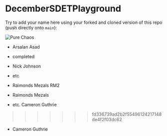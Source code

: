 # DecemberSDETPlayground

Try to add your name here using your forked and cloned version of this repo (push directly onto `main`):




![Pure Chaos](https://imgur.com/TxHp9NU.png)



- Arsalan Asad
- completed

- Nick Johnson

- etc
- Raimonds Mezals RM2
- Raimonds Mezals


- etc.
Cameron Guthrie



>>>>>>> fd336739ad2b2f55496124217148de4f2f03dc62
- Cameron Guthrie

